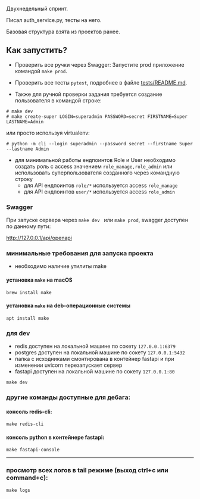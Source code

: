Двухнедельный спринт.

Писал auth_service.py, тесты на него. 

Базовая структура взята из проектов ранее.


## Как запустить?

- Проверить все ручки через Swagger: Запустите prod приложение командой `make prod`.

- Проверить все тесты `pytest`, подробнее в файле [tests/README.md](tests/README.md).


- Также для ручной проверки задания требуется создание пользователя в командой строке:
```
# make dev
# make create-super LOGIN=superadmin PASSWORD=secret FIRSTNAME=Super LASTNAME=Admin
```
или просто используя virtualenv:
```
# python -m cli --login superadmin --password secret --firstname Super --lastname Admin
```
- для минимальной работы ендпоинтов Role и User необходимо создать роль с access значением `role_manage,role_admin` или использовать суперпользователя созданного через командную строку
    - для API ендпоинтов `role/*` используется access `role_manage`
    - для API ендпоинтов `user/*` используется access `role_admin`

### Swagger

При запуске сервера через `make dev ` или `make prod`, swagger доступен по данному пути:

http://127.0.0.1/api/openapi

### минимальные требования для запуска проекта

- необходимо наличие утилиты make

#### установка `make` на macOS

```
brew install make
```

#### установка `make` на deb-операционные системы

```
apt install make
```

### для **dev**

- redis доступен на локальной машине по сокету `127.0.0.1:6379`
- postgres доступен на локальной машине по сокету `127.0.0.1:5432`
- папка с исходниками смонтирована в контейнер fastapi и при изменении uvicorn перезапускает сервер
- fastapi доступен на локальной машине по сокету `127.0.0.1:80`

```
make dev
```

### другие команды доступные для дебага:

#### консоль redis-cli:

```
make redis-cli
```

#### консоль python в контейнере fastapi:

```
make fastapi-console
```

---

### просмотр всех логов в tail режиме (выход ctrl+c или command+c):

```
make logs
```
